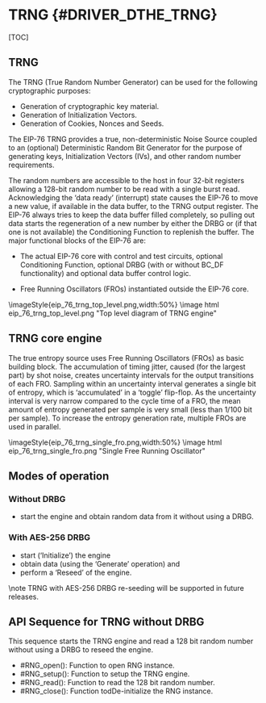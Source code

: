 # TRNG {#DRIVER_DTHE_TRNG}
[TOC]

## TRNG
The TRNG (True Random Number Generator) can be used for the following 
cryptographic purposes:

* Generation of cryptographic key material.
* Generation of Initialization Vectors.
* Generation of Cookies, Nonces and Seeds.

The EIP-76 TRNG provides a true, non-deterministic Noise Source coupled to an 
(optional) Deterministic Random Bit Generator for the purpose of generating keys,
Initialization Vectors (IVs), and other random number requirements.

The random numbers are accessible to the host in four 32-bit registers allowing
a 128-bit random number to be read with a single burst read. Acknowledging the
‘data ready’ (interrupt) state causes the EIP-76 to move a new value, if 
available in the data buffer, to the TRNG output register.
The EIP-76 always tries to keep the data buffer filled completely, so pulling 
out data starts the regeneration of a new number by either the DRBG or (if that
one is not available) the Conditioning Function to replenish the buffer.
The major functional blocks of the EIP-76 are:

* The actual EIP-76 core with control and test circuits, optional
Conditioning Function, optional DRBG (with or without BC_DF functionality) and 
optional data buffer control logic.

* Free Running Oscillators (FROs) instantiated outside the EIP-76 core.

\imageStyle{eip_76_trng_top_level.png,width:50%}
\image html eip_76_trng_top_level.png "Top level diagram of TRNG engine"

## TRNG core engine

The true entropy source uses Free Running Oscillators (FROs) as basic building 
block. The accumulation of timing jitter, caused (for the largest part) by shot
noise, creates uncertainty intervals for the output transitions of each FRO. 
Sampling within an uncertainty interval generates a single bit of entropy, 
which is ‘accumulated’ in a ‘toggle’ flip-flop. As the uncertainty interval is
very narrow compared to the cycle time of a FRO, the mean amount of entropy
generated per sample is very small (less than 1/100 bit per sample). To
increase the entropy generation rate, multiple FROs are used in parallel. 

\imageStyle{eip_76_trng_single_fro.png,width:50%}
\image html eip_76_trng_single_fro.png "Single Free Running Oscillator"

## Modes of operation

### Without DRBG
* start the engine and obtain random data from it without using a DRBG.

### With AES-256 DRBG
* start (‘Initialize’) the engine
* obtain data (using the ‘Generate’ operation) and
* perform a ‘Reseed’ of the engine.

\note TRNG with AES-256 DRBG re-seeding will be supported in future releases.

## API Sequence for TRNG without DRBG

This sequence starts the TRNG engine and read a 128 bit random number without using a 
DRBG to reseed the engine.

- #RNG_open(): Function to open RNG instance.
- #RNG_setup(): Function to setup the TRNG engine.
- #RNG_read(): Function to read the 128 bit random number.
- #RNG_close(): Function todDe-initialize the RNG instance.

